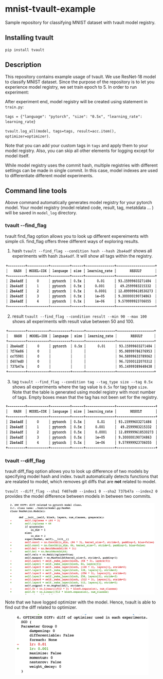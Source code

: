 # mnist-tvault-example
Sample repository for classifying MNIST dataset with tvault model registry. 

## Installing tvault
`pip install tvault` 

## Description
This repository contains example usage of tvault. We use ResNet-18 model to classify MNIST dataset.
Since the purpose of the repository is to let you experience model registry, we set train epoch to 5.
In order to run experiment:

After experiment end, model registry will be created using statement in `train.py`:

`tags = {"language": "pytorch", "size": "0.5x", "learning_rate": learning_rate}`

`tvault.log_all(model, tags=tags, result=acc.item(), optimizer=optimizer)`.

Note that you can add your custom tags in `tags` and apply them to your model registry. Also, you can skip all other elements for logging except for model itself.

While model registry uses the commit hash, multiple registries with different settings can be made in single commit. In this case, model indexes are used to differentiate different model experiments.

## Command line tools
Above command automatically generates model registry for your pytorch model. Your model registry (model related code, result, tag, metatdata ... ) will be saved in `model_log` directory. 

### tvault --find_flag
tvault find_flag option allows you to look up different expereiments with simple cli. find_flag offers three different ways of exploring results.

1. hash
`tvault --find_flag --condition hash --hash 2ba4adf` shows all experiments with hash `2ba4adf`. It will show all tags within the registry.

<p align="center">
<img src="assets/custom_tag.png", height="150">
</p>

2. result
`tvault --find_flag --condition result --min 90 --max 100` shows all experiments with result value between 50 and 100.
<p align="center">
<img src="assets/result_fix.png", height="150">
</p>

3. tag
`tvault --find_flag --condition tag --tag_type size --tag 0.5x` shows all experiments where the tag value is `0.5x` for tag type `size`. Note that the table is generated using model registry with most number of tags. Empty boxes mean that the tag has not been set for the registry.
<p align="center">
<img src="assets/tag_fix.png", height="150">
</p>


### tvault --diff_flag
tvault diff_flag option allows you to look up difference of two models by specifying model hash and index. tvault automatically detects functions that are realated to model, which removes git diffs that are **not** related to model.

`tvault --diff_flag --sha1 f407ed0 --index1 0 --sha2 737b47a --index2 0` 
provides the model difference between models in between two commits. 

<p align="center">
<img src="assets/new_diff.png" , height="300">
</p>

Note that we have logged optimizer with the model. Hence, tvault is able to find out the diff related to optimizer.

<p align="center">
<img src="assets/optim_diff.png" , height="200">
</p>
